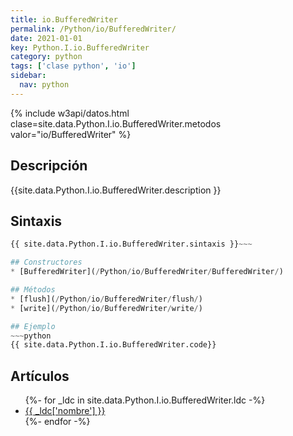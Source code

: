 ```yaml
---
title: io.BufferedWriter
permalink: /Python/io/BufferedWriter/
date: 2021-01-01
key: Python.I.io.BufferedWriter
category: python
tags: ['clase python', 'io']
sidebar: 
  nav: python
---
```


{% include w3api/datos.html clase=site.data.Python.I.io.BufferedWriter.metodos valor="io/BufferedWriter" %}

## Descripción
{{site.data.Python.I.io.BufferedWriter.description }}

## Sintaxis
~~~python
{{ site.data.Python.I.io.BufferedWriter.sintaxis }}~~~

## Constructores
* [BufferedWriter](/Python/io/BufferedWriter/BufferedWriter/)

## Métodos
* [flush](/Python/io/BufferedWriter/flush/)
* [write](/Python/io/BufferedWriter/write/)

## Ejemplo
~~~python
{{ site.data.Python.I.io.BufferedWriter.code}}
~~~

## Artículos
<ul>
{%- for _ldc in site.data.Python.I.io.BufferedWriter.ldc -%}
   <li>
       <a href="{{_ldc['url'] }}">{{ _ldc['nombre'] }}</a>
   </li>
{%- endfor -%}
</ul>
